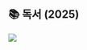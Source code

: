 ## 📚 독서 (2025)
<img src="https://raw.githubusercontent.com/ghtjr410/ghtjr410/reading-timeline/main/reading_timeline.svg">
